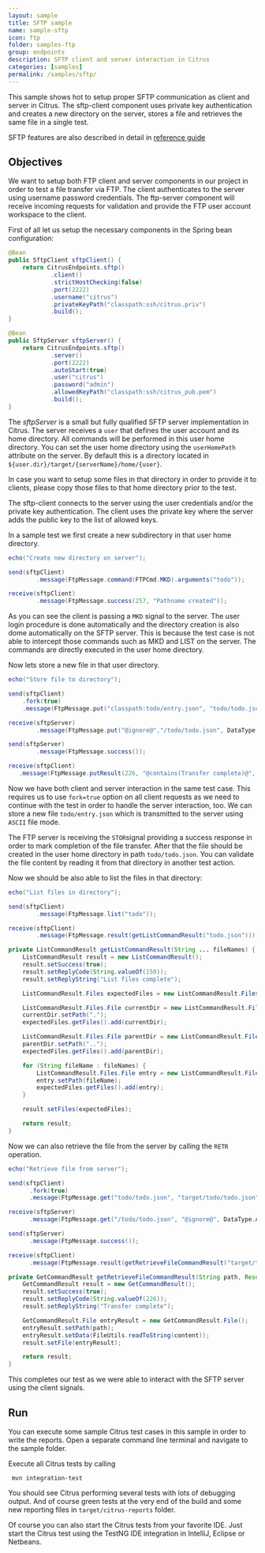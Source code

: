 ```yaml
---
layout: sample
title: SFTP sample
name: sample-sftp
icon: ftp
folder: samples-ftp
group: endpoints
description: SFTP client and server interaction in Citrus
categories: [samples]
permalink: /samples/sftp/
---
```


This sample shows hot to setup proper SFTP communication as client and server in Citrus. The sftp-client component uses private key authentication and creates a new
directory on the server, stores a file and retrieves the same file in a single test.

SFTP features are also described in detail in [reference guide][1]

Objectives
---------

We want to setup both FTP client and server components in our project in order to test a file transfer via FTP. The client authenticates to the server
using username password credentials. The ftp-server component will receive incoming requests for validation and provide the FTP user account workspace to the client.

First of all let us setup the necessary components in the Spring bean configuration:

```java
@Bean
public SftpClient sftpClient() {
    return CitrusEndpoints.sftp()
            .client()
            .strictHostChecking(false)
            .port(2222)
            .username("citrus")
            .privateKeyPath("classpath:ssh/citrus.priv")
            .build();
}

@Bean
public SftpServer sftpServer() {
    return CitrusEndpoints.sftp()
            .server()
            .port(2222)
            .autoStart(true)
            .user("citrus")
            .password("admin")
            .allowedKeyPath("classpath:ssh/citrus_pub.pem")
            .build();
}
```

The *sftpServer* is a small but fully qualified SFTP server implementation in Citrus. The server receives a `user` that defines the user account and its home directory. All commands
will be performed in this user home directory. You can set the user home directory using the `userHomePath` attribute on the server. By default this is a directory located in `${user.dir}/target/{serverName}/home/{user}`. 

In case you want to setup some files in that directory in order to provide it to clients, please copy those files to that home directory prior to the test.  

The sftp-client connects to the server using the user credentials and/or the private key authentication. The client uses the private key where the server adds the public key to the list of allowed keys.

In a sample test we first create a new subdirectory in that user home directory.

```java
echo("Create new directory on server");

send(sftpClient)
        .message(FtpMessage.command(FTPCmd.MKD).arguments("todo"));

receive(sftpClient)
        .message(FtpMessage.success(257, "Pathname created"));
```

As you can see the client is passing a `MKD` signal to the server. The user login procedure is done automatically and the directory creation is also
dome automatically on the SFTP server. This is because the test case is not able to intercept those commands such as MKD and LIST on the server. The commands are directly
executed in the user home directory. 

Now lets store a new file in that user directory.

```java
echo("Store file to directory");

send(sftpClient)
    .fork(true)
    .message(FtpMessage.put("classpath:todo/entry.json", "todo/todo.json", DataType.ASCII));

receive(sftpServer)
        .message(FtpMessage.put("@ignore@","/todo/todo.json", DataType.ASCII));

send(sftpServer)
        .message(FtpMessage.success());

receive(sftpClient)
   .message(FtpMessage.putResult(226, "@contains(Transfer complete)@", true));
```

Now we have both client and server interaction in the same test case. This requires us to use `fork=true` option on all client
requests as we need to continue with the test in order to handle the server interaction, too. We can store a new file `todo/entry.json` which is transmitted
to the server using `ASCII` file mode.

The FTP server is receiving the `STOR`signal providing a success response in order to mark completion of the file transfer. After that the file should be created in
the user home directory in path `todo/todo.json`. You can validate the file content by reading it from that directory in another test action.

Now we should be also able to list the files in that directory:

```java
echo("List files in directory");

send(sftpClient)
        .message(FtpMessage.list("todo"));

receive(sftpClient)
        .message(FtpMessage.result(getListCommandResult("todo.json")));
```

```java
private ListCommandResult getListCommandResult(String ... fileNames) {
    ListCommandResult result = new ListCommandResult();
    result.setSuccess(true);
    result.setReplyCode(String.valueOf(150));
    result.setReplyString("List files complete");

    ListCommandResult.Files expectedFiles = new ListCommandResult.Files();

    ListCommandResult.Files.File currentDir = new ListCommandResult.Files.File();
    currentDir.setPath(".");
    expectedFiles.getFiles().add(currentDir);

    ListCommandResult.Files.File parentDir = new ListCommandResult.Files.File();
    parentDir.setPath("..");
    expectedFiles.getFiles().add(parentDir);

    for (String fileName : fileNames) {
        ListCommandResult.Files.File entry = new ListCommandResult.Files.File();
        entry.setPath(fileName);
        expectedFiles.getFiles().add(entry);
    }

    result.setFiles(expectedFiles);

    return result;
}
```

Now we can also retrieve the file from the server by calling the `RETR` operation.

```java
echo("Retrieve file from server");

send(sftpClient)
      .fork(true)
      .message(FtpMessage.get("todo/todo.json", "target/todo/todo.json", DataType.ASCII));

receive(sftpServer)
      .message(FtpMessage.get("/todo/todo.json", "@ignore@", DataType.ASCII));

send(sftpServer)
      .message(FtpMessage.success());

receive(sftpClient)
      .message(FtpMessage.result(getRetrieveFileCommandResult("target/todo/todo.json", new ClassPathResource("todo/entry.json"))));
```

```java
private GetCommandResult getRetrieveFileCommandResult(String path, Resource content) throws IOException {
    GetCommandResult result = new GetCommandResult();
    result.setSuccess(true);
    result.setReplyCode(String.valueOf(226));
    result.setReplyString("Transfer complete");

    GetCommandResult.File entryResult = new GetCommandResult.File();
    entryResult.setPath(path);
    entryResult.setData(FileUtils.readToString(content));
    result.setFile(entryResult);

    return result;
}
```

This completes our test as we were able to interact with the SFTP server using the client signals.

Run
---------

You can execute some sample Citrus test cases in this sample in order to write the reports.
Open a separate command line terminal and navigate to the sample folder.

Execute all Citrus tests by calling

     mvn integration-test

You should see Citrus performing several tests with lots of debugging output. 
And of course green tests at the very end of the build and some new reporting files in `target/citrus-reports` folder.

Of course you can also start the Citrus tests from your favorite IDE.
Just start the Citrus test using the TestNG IDE integration in IntelliJ, Eclipse or Netbeans.

 [1]: https://citrusframework.org/citrus/reference/html#ftp
